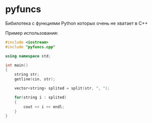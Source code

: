# pyfuncs
Бибилотека с функциями Python которых очень не хватает в C++

Пример использования:

```cpp
#include <iostream>
#include "pyfuncs.cpp"

using namespace std;

int main()
{
    string str;
    getline(cin, str);

    vector<string> splited = split(str, ", ");

    for(string i : splited)
    {
        cout << i << endl;
    }
}
```
